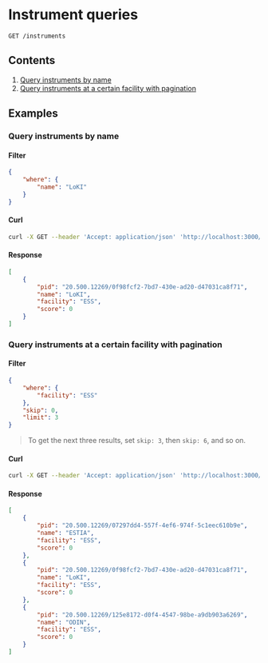 # Instrument queries

`GET /instruments`

## Contents
1. [Query instruments by name](#query-instruments-by-name)
2. [Query instruments at a certain facility with pagination](#query-instruments-at-a-certain-facility-with-pagination)

## Examples

### Query instruments by name

#### Filter

```json
{
    "where": {
        "name": "LoKI"
    }
}
```

#### Curl

```bash
curl -X GET --header 'Accept: application/json' 'http://localhost:3000/api/Instruments?filter=%7B%22where%22%3A%20%7B%22name%22%3A%20%22LoKI%22%7D%7D'
```

#### Response

```json
[
    {
        "pid": "20.500.12269/0f98fcf2-7bd7-430e-ad20-d47031ca8f71",
        "name": "LoKI",
        "facility": "ESS",
        "score": 0
    }
]
```

### Query instruments at a certain facility with pagination

#### Filter

```json
{
    "where": {
        "facility": "ESS"
    },
    "skip": 0,
    "limit": 3
}
```
> To get the next three results, set `skip: 3`, then `skip: 6`, and so on.

#### Curl

```bash
curl -X GET --header 'Accept: application/json' 'http://localhost:3000/api/Instruments?filter=%7B%22where%22%3A%7B%22facility%22%3A%22ESS%22%7D%2C%22skip%22%3A0%2C%22limit%22%3A3%7D'
```

#### Response

```json
[
    {
        "pid": "20.500.12269/07297dd4-557f-4ef6-974f-5c1eec610b9e",
        "name": "ESTIA",
        "facility": "ESS",
        "score": 0
    },
    {
        "pid": "20.500.12269/0f98fcf2-7bd7-430e-ad20-d47031ca8f71",
        "name": "LoKI",
        "facility": "ESS",
        "score": 0
    },
    {
        "pid": "20.500.12269/125e8172-d0f4-4547-98be-a9db903a6269",
        "name": "ODIN",
        "facility": "ESS",
        "score": 0
    }
]
```
